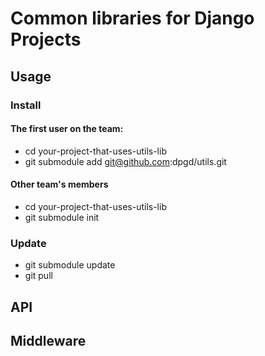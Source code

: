 # Common libraries for Django Projects


## Usage

### Install

#### The first user on the team:
* cd your-project-that-uses-utils-lib
* git submodule add git@github.com:dpgd/utils.git

#### Other team's members
* cd your-project-that-uses-utils-lib
* git submodule init 

### Update
* git submodule update
* git pull

## API

## Middleware
